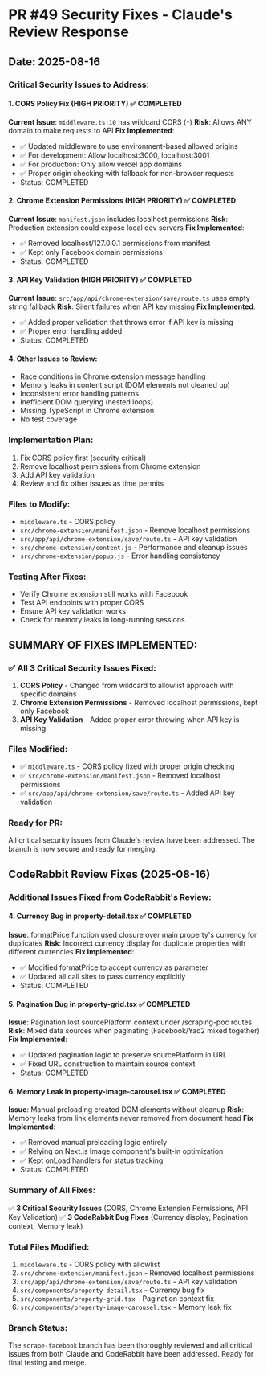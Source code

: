 # PR #49 Security Fixes - Claude's Review Response

## Date: 2025-08-16

### Critical Security Issues to Address:

#### 1. **CORS Policy Fix** (HIGH PRIORITY) ✅ COMPLETED

**Current Issue**: `middleware.ts:10` has wildcard CORS (`*`)
**Risk**: Allows ANY domain to make requests to API
**Fix Implemented**:

- ✅ Updated middleware to use environment-based allowed origins
- ✅ For development: Allow localhost:3000, localhost:3001
- ✅ For production: Only allow vercel app domains
- ✅ Proper origin checking with fallback for non-browser requests
- Status: COMPLETED

#### 2. **Chrome Extension Permissions** (HIGH PRIORITY) ✅ COMPLETED

**Current Issue**: `manifest.json` includes localhost permissions
**Risk**: Production extension could expose local dev servers
**Fix Implemented**:

- ✅ Removed localhost/127.0.0.1 permissions from manifest
- ✅ Kept only Facebook domain permissions
- Status: COMPLETED

#### 3. **API Key Validation** (HIGH PRIORITY) ✅ COMPLETED

**Current Issue**: `src/app/api/chrome-extension/save/route.ts` uses empty string fallback
**Risk**: Silent failures when API key missing
**Fix Implemented**:

- ✅ Added proper validation that throws error if API key is missing
- ✅ Proper error handling added
- Status: COMPLETED

#### 4. **Other Issues to Review**:

- Race conditions in Chrome extension message handling
- Memory leaks in content script (DOM elements not cleaned up)
- Inconsistent error handling patterns
- Inefficient DOM querying (nested loops)
- Missing TypeScript in Chrome extension
- No test coverage

### Implementation Plan:

1. Fix CORS policy first (security critical)
2. Remove localhost permissions from Chrome extension
3. Add API key validation
4. Review and fix other issues as time permits

### Files to Modify:

- `middleware.ts` - CORS policy
- `src/chrome-extension/manifest.json` - Remove localhost permissions
- `src/app/api/chrome-extension/save/route.ts` - API key validation
- `src/chrome-extension/content.js` - Performance and cleanup issues
- `src/chrome-extension/popup.js` - Error handling consistency

### Testing After Fixes:

- Verify Chrome extension still works with Facebook
- Test API endpoints with proper CORS
- Ensure API key validation works
- Check for memory leaks in long-running sessions

## SUMMARY OF FIXES IMPLEMENTED:

### ✅ All 3 Critical Security Issues Fixed:

1. **CORS Policy** - Changed from wildcard to allowlist approach with specific domains
2. **Chrome Extension Permissions** - Removed localhost permissions, kept only Facebook
3. **API Key Validation** - Added proper error throwing when API key is missing

### Files Modified:

- ✅ `middleware.ts` - CORS policy fixed with proper origin checking
- ✅ `src/chrome-extension/manifest.json` - Removed localhost permissions
- ✅ `src/app/api/chrome-extension/save/route.ts` - Added API key validation

### Ready for PR:

All critical security issues from Claude's review have been addressed. The branch is now secure and ready for merging.

## CodeRabbit Review Fixes (2025-08-16)

### Additional Issues Fixed from CodeRabbit's Review:

#### 4. **Currency Bug in property-detail.tsx** ✅ COMPLETED

**Issue**: formatPrice function used closure over main property's currency for duplicates
**Risk**: Incorrect currency display for duplicate properties with different currencies
**Fix Implemented**:

- ✅ Modified formatPrice to accept currency as parameter
- ✅ Updated all call sites to pass currency explicitly
- Status: COMPLETED

#### 5. **Pagination Bug in property-grid.tsx** ✅ COMPLETED

**Issue**: Pagination lost sourcePlatform context under /scraping-poc routes
**Risk**: Mixed data sources when paginating (Facebook/Yad2 mixed together)
**Fix Implemented**:

- ✅ Updated pagination logic to preserve sourcePlatform in URL
- ✅ Fixed URL construction to maintain source context
- Status: COMPLETED

#### 6. **Memory Leak in property-image-carousel.tsx** ✅ COMPLETED

**Issue**: Manual preloading created DOM elements without cleanup
**Risk**: Memory leaks from link elements never removed from document head
**Fix Implemented**:

- ✅ Removed manual preloading logic entirely
- ✅ Relying on Next.js Image component's built-in optimization
- ✅ Kept onLoad handlers for status tracking
- Status: COMPLETED

### Summary of All Fixes:

✅ **3 Critical Security Issues** (CORS, Chrome Extension Permissions, API Key Validation)
✅ **3 CodeRabbit Bug Fixes** (Currency display, Pagination context, Memory leak)

### Total Files Modified:

1. `middleware.ts` - CORS policy with allowlist
2. `src/chrome-extension/manifest.json` - Removed localhost permissions
3. `src/app/api/chrome-extension/save/route.ts` - API key validation
4. `src/components/property-detail.tsx` - Currency bug fix
5. `src/components/property-grid.tsx` - Pagination context fix
6. `src/components/property-image-carousel.tsx` - Memory leak fix

### Branch Status:

The `scrape-facebook` branch has been thoroughly reviewed and all critical issues from both Claude and CodeRabbit have been addressed. Ready for final testing and merge.
